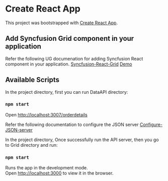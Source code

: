 # Create React App 

This project was bootstrapped with [Create React App](https://github.com/facebook/create-react-app).

## Add Syncfusion Grid component in your application

Refer the following UG documenation for adding Syncfusion React component in your application.
[Syncfusion-React-Grid](https://ej2.syncfusion.com/react/documentation/grid/getting-started/#adding-syncfusion-grid-packages)
[Demo](https://ej2.syncfusion.com/react/documentation/grid/getting-started/#adding-syncfusion-grid-packages)

## Available Scripts

In the project directory, first you can run DataAPI directory:

### `npm start`

Open [http://localhost:3007/orderdetails](http://localhost:3007/orderdetails)

Refer the following documentation to configure the JSON server
[Configure-JSON-server](https://github.com/typicode/json-server)


In the project directory, Once successfully run the API server, then you go to Grid directory and run:

### `npm start`

Runs the app in the development mode.\
Open [http://localhost:3000](http://localhost:3000) to view it in the browser.
